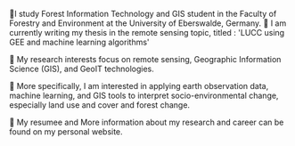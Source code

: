 🔭I study Forest Information Technology and GIS student in the Faculty of Forestry and Environment at the University of Eberswalde, Germany. 
🔭 I am currently writing my thesis in the remote sensing topic, titled : 'LUCC using GEE and machine learning algorithms'

🌱 My research interests focus on remote sensing, Geographic Information Science (GIS), and GeoIT technologies. 

🌱 More specifically, I am interested in applying earth observation data, machine learning, and GIS tools
to interpret socio-environmental change, especially land use and cover and forest change.

💬 My resumee and More information about my research and career can be found on my personal website.

<!--
**ham811/ham811** is a ✨ _special_ ✨ repository because its `README.md` (this file) appears on your GitHub profile.

Here are some ideas to get you started:

- 🔭 I’m currently working on ...
- 🌱 I’m currently learning ...
- 👯 I’m looking to collaborate on ...
- 🤔 I’m looking for help with ...
- 💬 Ask me about ...
- 📫 How to reach me: ...
- 😄 Pronouns: ...
- ⚡ Fun fact: ...
-->
